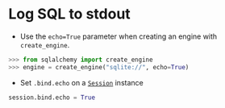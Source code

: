 # Log SQL to stdout

- Use the `echo=True` parameter when creating an engine with `create_engine`.

```python
>>> from sqlalchemy import create_engine
>>> engine = create_engine("sqlite://", echo=True)
```

- Set `.bind.echo` on a [`Session`](https://docs.sqlalchemy.org/en/20/tutorial/dbapi_transactions.html#executing-with-an-orm-session) instance

```python
session.bind.echo = True
```